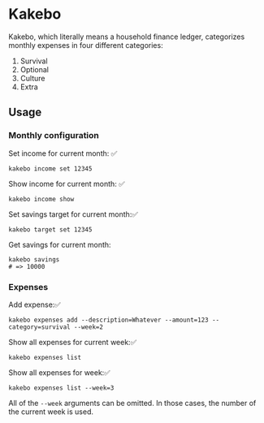 # Kakebo

Kakebo, which literally means a household finance ledger, categorizes monthly
expenses in four different categories:

1. Survival
2. Optional
3. Culture
4. Extra

## Usage

### Monthly configuration

Set income for current month: ✅
```
kakebo income set 12345
```

Show income for current month: ✅
```
kakebo income show
```

Set savings target for current month:✅
```
kakebo target set 12345
```

Get savings for current month:
```
kakebo savings
# => 10000
```

### Expenses

Add expense:✅
```
kakebo expenses add --description=Whatever --amount=123 --category=survival --week=2
```

Show all expenses for current week:✅
```
kakebo expenses list
```

Show all expenses for week:✅
```
kakebo expenses list --week=3
```

All of the `--week` arguments can be omitted. In those cases, the number of the
current week is used.
